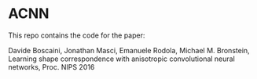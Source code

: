 # ACNN
This repo contains the code for the paper:

Davide Boscaini, Jonathan Masci, Emanuele Rodola, Michael M. Bronstein, 
Learning shape correspondence with anisotropic convolutional neural networks,
Proc. NIPS 2016

